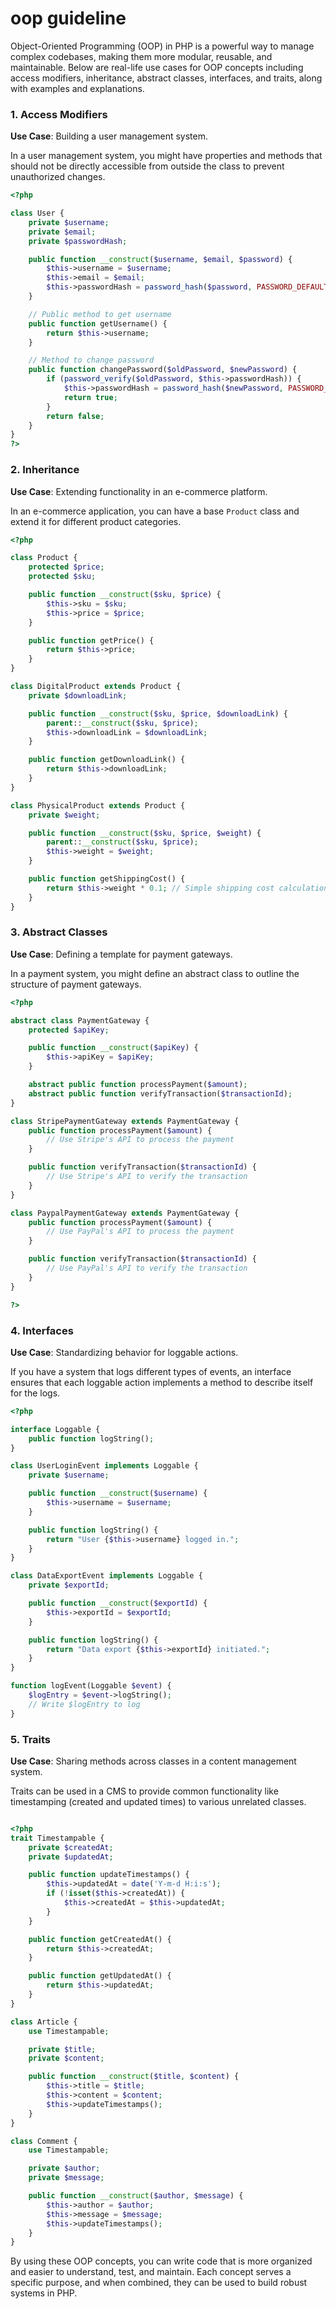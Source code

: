 # oop guideline

Object-Oriented Programming (OOP) in PHP is a powerful way to manage complex codebases, making them more modular, reusable, and maintainable. Below are real-life use cases for OOP concepts including access modifiers, inheritance, abstract classes, interfaces, and traits, along with examples and explanations.

### 1\. Access Modifiers

**Use Case**: Building a user management system.

In a user management system, you might have properties and methods that should not be directly accessible from outside the class to prevent unauthorized changes.

```php
<?php

class User {
    private $username;
    private $email;
    private $passwordHash;

    public function __construct($username, $email, $password) {
        $this->username = $username;
        $this->email = $email;
        $this->passwordHash = password_hash($password, PASSWORD_DEFAULT);
    }

    // Public method to get username
    public function getUsername() {
        return $this->username;
    }

    // Method to change password
    public function changePassword($oldPassword, $newPassword) {
        if (password_verify($oldPassword, $this->passwordHash)) {
            $this->passwordHash = password_hash($newPassword, PASSWORD_DEFAULT);
            return true;
        }
        return false;
    }
}
?>
```

### 2\. Inheritance

**Use Case**: Extending functionality in an e-commerce platform.

In an e-commerce application, you can have a base `Product` class and extend it for different product categories.

```php
<?php

class Product {
    protected $price;
    protected $sku;

    public function __construct($sku, $price) {
        $this->sku = $sku;
        $this->price = $price;
    }

    public function getPrice() {
        return $this->price;
    }
}

class DigitalProduct extends Product {
    private $downloadLink;

    public function __construct($sku, $price, $downloadLink) {
        parent::__construct($sku, $price);
        $this->downloadLink = $downloadLink;
    }

    public function getDownloadLink() {
        return $this->downloadLink;
    }
}

class PhysicalProduct extends Product {
    private $weight;

    public function __construct($sku, $price, $weight) {
        parent::__construct($sku, $price);
        $this->weight = $weight;
    }

    public function getShippingCost() {
        return $this->weight * 0.1; // Simple shipping cost calculation
    }
}

```

### 3\. Abstract Classes

**Use Case**: Defining a template for payment gateways.

In a payment system, you might define an abstract class to outline the structure of payment gateways.

```php
<?php

abstract class PaymentGateway {
    protected $apiKey;

    public function __construct($apiKey) {
        $this->apiKey = $apiKey;
    }

    abstract public function processPayment($amount);
    abstract public function verifyTransaction($transactionId);
}

class StripePaymentGateway extends PaymentGateway {
    public function processPayment($amount) {
        // Use Stripe's API to process the payment
    }

    public function verifyTransaction($transactionId) {
        // Use Stripe's API to verify the transaction
    }
}

class PaypalPaymentGateway extends PaymentGateway {
    public function processPayment($amount) {
        // Use PayPal's API to process the payment
    }

    public function verifyTransaction($transactionId) {
        // Use PayPal's API to verify the transaction
    }
}

?>

```

### 4\. Interfaces

**Use Case**: Standardizing behavior for loggable actions.

If you have a system that logs different types of events, an interface ensures that each loggable action implements a method to describe itself for the logs.

```php
<?php

interface Loggable {
    public function logString();
}

class UserLoginEvent implements Loggable {
    private $username;

    public function __construct($username) {
        $this->username = $username;
    }

    public function logString() {
        return "User {$this->username} logged in.";
    }
}

class DataExportEvent implements Loggable {
    private $exportId;

    public function __construct($exportId) {
        $this->exportId = $exportId;
    }

    public function logString() {
        return "Data export {$this->exportId} initiated.";
    }
}

function logEvent(Loggable $event) {
    $logEntry = $event->logString();
    // Write $logEntry to log
}


```

### 5\. Traits

**Use Case**: Sharing methods across classes in a content management system.

Traits can be used in a CMS to provide common functionality like timestamping (created and updated times) to various unrelated classes.

```php

<?php
trait Timestampable {
    private $createdAt;
    private $updatedAt;

    public function updateTimestamps() {
        $this->updatedAt = date('Y-m-d H:i:s');
        if (!isset($this->createdAt)) {
            $this->createdAt = $this->updatedAt;
        }
    }

    public function getCreatedAt() {
        return $this->createdAt;
    }

    public function getUpdatedAt() {
        return $this->updatedAt;
    }
}

class Article {
    use Timestampable;

    private $title;
    private $content;

    public function __construct($title, $content) {
        $this->title = $title;
        $this->content = $content;
        $this->updateTimestamps();
    }
}

class Comment {
    use Timestampable;

    private $author;
    private $message;

    public function __construct($author, $message) {
        $this->author = $author;
        $this->message = $message;
        $this->updateTimestamps();
    }
}


```

By using these OOP concepts, you can write code that is more organized and easier to understand, test, and maintain. Each concept serves a specific purpose, and when combined, they can be used to build robust systems in PHP.